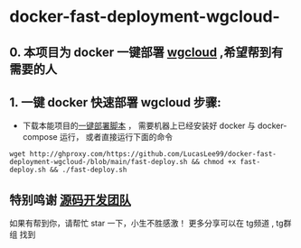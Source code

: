 # docker-fast-deployment-wgcloud-
## 0. 本项目为 docker 一键部署 [wgcloud](https://github.com/tianshiyeben/wgcloud.git) ,希望帮到有需要的人
## 1. 一键 docker 快速部署 wgcloud 步骤:
- 下载本能项目的[一键部署脚本](http://ghproxy.com/https://github.com/LucasLee99/docker-fast-deployment-wgcloud-/blob/main/fast-deploy.sh) ， 需要机器上已经安装好 docker 与 docker-compose 运行， 或者直接运行下面的命令
```
wget http://ghproxy.com/https://github.com/LucasLee99/docker-fast-deployment-wgcloud-/blob/main/fast-deploy.sh && chmod +x fast-deploy.sh && ./fast-deploy.sh
```

## 特别鸣谢 [源码开发团队](https://github.com/tianshiyeben/wgcloud.git)

如果有帮到你，请帮忙 star 一下，小生不胜感激！
更多分享可以在 tg频道 , tg群组 找到
